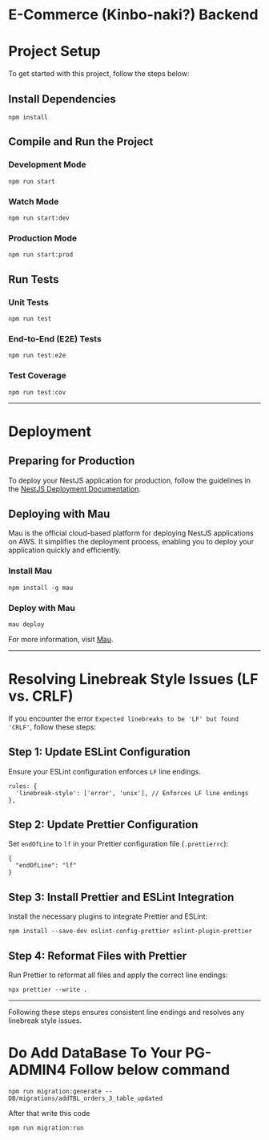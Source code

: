 <!DOCTYPE html>
<html lang="en">
<head>
  <meta charset="UTF-8">
  <meta name="viewport" content="width=device-width, initial-scale=1.0">
</head>
<body>

  <h1>E-Commerce (Kinbo-naki?) Backend</h1>
  <h1>Project Setup</h1>

  <p>To get started with this project, follow the steps below:</p>

  <h2>Install Dependencies</h2>
  <pre><code>npm install</code></pre>

  <h2>Compile and Run the Project</h2>

  <h3>Development Mode</h3>
  <pre><code>npm run start</code></pre>

  <h3>Watch Mode</h3>
  <pre><code>npm run start:dev</code></pre>

  <h3>Production Mode</h3>
  <pre><code>npm run start:prod</code></pre>

  <h2>Run Tests</h2>

  <h3>Unit Tests</h3>
  <pre><code>npm run test</code></pre>

  <h3>End-to-End (E2E) Tests</h3>
  <pre><code>npm run test:e2e</code></pre>

  <h3>Test Coverage</h3>
  <pre><code>npm run test:cov</code></pre>

  <hr>

  <h1>Deployment</h1>

  <h2>Preparing for Production</h2>
  <p>To deploy your NestJS application for production, follow the guidelines in the <a href="https://docs.nestjs.com/deployment">NestJS Deployment Documentation</a>.</p>

  <h2>Deploying with Mau</h2>
  <p>Mau is the official cloud-based platform for deploying NestJS applications on AWS. It simplifies the deployment process, enabling you to deploy your application quickly and efficiently.</p>

  <h3>Install Mau</h3>
  <pre><code>npm install -g mau</code></pre>

  <h3>Deploy with Mau</h3>
  <pre><code>mau deploy</code></pre>

  <p>For more information, visit <a href="https://mau.nestjs.com">Mau</a>.</p>

  <hr>

  <h1>Resolving Linebreak Style Issues (LF vs. CRLF)</h1>

  <p>If you encounter the error <code>Expected linebreaks to be 'LF' but found 'CRLF'</code>, follow these steps:</p>

  <h2>Step 1: Update ESLint Configuration</h2>
  <p>Ensure your ESLint configuration enforces <code>LF</code> line endings.</p>
  <pre><code>rules: {
  'linebreak-style': ['error', 'unix'], // Enforces LF line endings
},</code></pre>

  <h2>Step 2: Update Prettier Configuration</h2>
  <p>Set <code>endOfLine</code> to <code>lf</code> in your Prettier configuration file (<code>.prettierrc</code>):</p>
  <pre><code>{
  "endOfLine": "lf"
}</code></pre>

  <h2>Step 3: Install Prettier and ESLint Integration</h2>
  <p>Install the necessary plugins to integrate Prettier and ESLint:</p>
  <pre><code>npm install --save-dev eslint-config-prettier eslint-plugin-prettier</code></pre>

  <h2>Step 4: Reformat Files with Prettier</h2>
  <p>Run Prettier to reformat all files and apply the correct line endings:</p>
  <pre><code>npx prettier --write .</code></pre>

  <hr>

  <p>Following these steps ensures consistent line endings and resolves any linebreak style issues.</p>

  <h1>Do Add DataBase To Your PG-ADMIN4 Follow below command</h1>
  <pre><code>npm run migration:generate -- DB/migrations/addTBL_orders_3_table_updated</code></pre>
  <p>After that write this code</p>
   <pre><code>npm run migration:run </code></pre>
</body>
</html>
